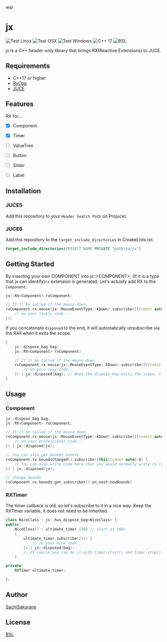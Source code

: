 wip

# jx
![Test Linux](https://github.com/SachiSakurane/jx/workflows/Test%20Linux/badge.svg)
![Test OSX](https://github.com/SachiSakurane/jx/workflows/Test%20OSX/badge.svg)
![Test Windows](https://github.com/SachiSakurane/jx/workflows/Test%20Windows/badge.svg)
![C++ 17](https://img.shields.io/badge/C++-17-blue.svg?style=flat&logo=c%2B%2B)
![BSL](http://img.shields.io/:license-BSL-blue.svg)

jx is a C++ header-only library that brings RX(Reactive Extensions) to JUCE.


## Requirements
- C++17 or higher
- [RxCpp](https://github.com/ReactiveX/RxCpp)
- [JUCE](https://github.com/juce-framework/JUCE)

## Features
RX for...

- [x] Component
- [x] Timer
- [ ] ValueTree
- [ ] Button
- [ ] Slider
- [ ] Label


## Installation
### JUCE5
Add this repository to your `Header Seatch Path` on Projucer.

### JUCE6
Add this repository to the `target_include_directories` in CmakeLists.txt.
```cmake
target_include_directories(PROJECT_NAME PRIVATE "path/to/jx")
```

## Getting Started
By inserting your own COMPONENT into jx::\<COMPONENT>, (If it is a type that jx can identify)`rx` extension is generated.
Let's actually add RX to the `Component`.
```c++
jx::RX<Component> rxComponent;

// It'll be called if the mouse down.
rxComponent.rx.mouse(jx::MouseEventType::kDown).subscribe([](const auto& enent){
    // on your lovely code...
});
```

If you concatenate `disposed` to the end, it will automatically unsubscribe via the RAII when it exits the scope.
```c++
{
    jx::dispose_bag bag;
    jx::RX<Component> rxComponent;

    // It'll be called if the mouse down.
    rxComponent.rx.mouse(jx::MouseEventType::kDown).subscribe([](const auto& enent){
        // on your sexy code...
    }) | jx::disposed(bag); // When the dispose_bag exits the scope, it unsubscribes.
}
```

## Usage
### Component
```c++
jx::dispose_bag bag;
jx::RX<Component> rxComponent;

// It'll be called if the mouse down.
rxComponent.rx.mouse(jx::MouseEventType::kDown).subscribe([](const auto& enent){
    // on your professional code...
}) | jx::disposed(jx);

// You can also get bounds events.
rxComponent.rx.boundsChanged().subscribe([this](const auto& b) {    
    // You can also write code here that you would normally write in resized().
}) | jx::disposed(jx); 

// change bounds
rxComponent.rx.bounds.get_subscriber().on_next(newBounds)

```
### RXTimer
The timer callback is old, so let's subscribe to it in a nice way.
Keep the RXTimer variable, it does not need to be inherited.
```c++
class NiceClass : jx::has_dispose_bag<NiceClass> {
public:
    NiceClass() : ultimate_timer {30} // start at 30Hz
    {
        ultimate_timer.subscribe([]() {
            // on your nice code...
        }) | jx::disposed(bag);
        // Of course you can do it with timer.start() and timer.stop()!
    }

private:
    RXTimer ultimate_timer;

};
```

## Author
[SachiSakurane](https://twitter.com/sakurane_sachi)

## License
[BSL](https://www.boost.org/users/license.html)
